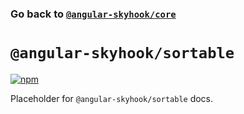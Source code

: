 ### Go back to [`@angular-skyhook/core`](../)

# `@angular-skyhook/sortable`

[![npm](https://img.shields.io/npm/v/@angular-skyhook/sortable.svg)](https://www.npmjs.com/package/@angular-skyhook/sortable)

Placeholder for `@angular-skyhook/sortable` docs.

